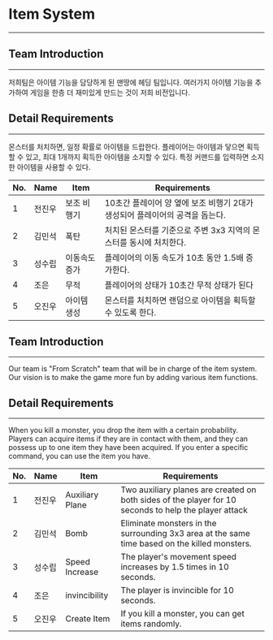 # Item System
- - - 

## Team Introduction
- - - 

저희팀은 아이템 기능을 담당하게 된 맨땅에 헤딩 팀입니다. 여러가지 아이템 기능을 추가하여 게임을 한층 더 재미있게 만드는 것이 저희 비전입니다. 


## Detail Requirements 
- - -
몬스터를 처치하면, 일정 확률로 아이템을 드랍한다. 플레이어는 아이템과 닿으면 획득할 수 있고, 최대 1개까지 획득한 아이템을 소지할 수 있다. 특정 커맨드를 입력하면 소지한 아이템을 사용할 수 있다. 


| No. | Name | Item    | Requirements                                  |
|-----|------|---------|-----------------------------------------------|
| 1   | 전진우  | 보조 비행기  | 10초간 플레이어 양 옆에 보조 비행기 2대가 생성되어 플레이어의 공격을 돕는다. |
| 2   | 김민석  | 폭탄      | 처치된 몬스터를 기준으로 주변 3x3 지역의 몬스터를 동시에 처치한다.       |
| 3   | 성수립  | 이동속도 증가 | 플레이어의 이동 속도가 10초 동안 1.5배 증가한다.                |
| 4   | 조은   | 무적      | 플레이어의 상태가 10초간 무적 상태가 된다                      |
| 5   | 오진우  | 아이템 생성  | 몬스터를 처치하면 랜덤으로 아이템을 획득할 수 있도록 한다. |                 


## Team Introduction
- - - 

Our team is "From Scratch" team that will be in charge of the item system. Our vision is to make the game more fun by adding various item functions.


## Detail Requirements
- - -
When you kill a monster, you drop the item with a certain probability. Players can acquire items if they are in contact with them, and they can possess up to one item they have been acquired. If you enter a specific command, you can use the item you have.


| No. | Name | Item            | Requirements                                                                                         |
|-----|------|-----------------|------------------------------------------------------------------------------------------------------|
| 1   | 전진우  | Auxiliary Plane | Two auxiliary planes are created on both sides of the player for 10 seconds to help the player attack |
| 2   | 김민석  | Bomb            | Eliminate monsters in the surrounding 3x3 area at the same time based on the killed monsters.        |
| 3   | 성수립  | Speed Increase  | The player's movement speed increases by 1.5 times in 10 seconds.                                    |
| 4   | 조은   | invincibility   | The player is invincible for 10 seconds.                                                             |
| 5   | 오진우  | Create Item     | If you kill a monster, you can get items randomly.                                                   |       
